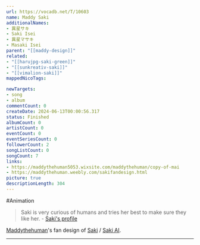 ```yaml
---
url: https://vocadb.net/T/10603
name: Maddy Saki
additionalNames: 
- 異星サキ
- Saki Isei
- 異星マサキ
- Masaki Isei
parent: "[[maddy-design]]"
related:
- "[[harujpg-saki-green]]"
- "[[sunkreativ-saki]]"
- "[[vimalion-saki]]"
mappedNicoTags:

newTargets:
- song
- album
commentCount: 0
createDate: 2024-06-13T00:00:56.317
status: Finished
albumCount: 0
artistCount: 0
eventCount: 0
eventSeriesCount: 0
followerCount: 2
songListCount: 0
songCount: 7
links: 
- https://maddythehuman5053.wixsite.com/maddythehuman/copy-of-mai
- https://maddythehuman.weebly.com/sakifandesign.html
picture: true
descriptionLength: 304
---
```


#Animation

>Saki is very curious of humans and tries her best to make sure they like her.
\- [Saki's profile](https://maddythehuman5053.wixsite.com/maddythehuman/copy-of-mai)

[Maddythehuman](https://vocadb.net/Ar/126790)'s fan design of [Saki](https://vocadb.net/Ar/81917) / [Saki AI](https://vocadb.net/Ar/85852).

---

